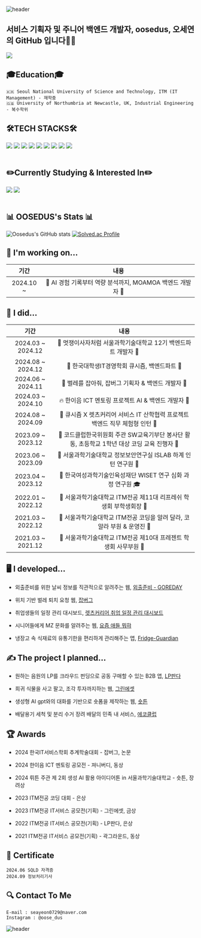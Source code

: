 ![header](https://capsule-render.vercel.app/api?type=waving&color=gradient&height=200&section=header&text=😃Welcome%20oosedus%20github😃&fontSize=50&animation=twinkling)

## 서비스 기획자 및 주니어 백엔드 개발자, oosedus, 오세연의 GitHub 입니다🙋‍♀️

<a href="https://github.com/devxb/gitanimals">
  <img src="https://render.gitanimals.org/farms/oosedus"/>
</a>

<div align=left><h2>🎓Education🎓</h2></div>

```
🇰🇷 Seoul National University of Science and Technology, ITM (IT Management) - 재학중
🇬🇧 University of Northumbria at Newcastle, UK, Industrial Engineering - 복수학위
```

<div align=left><h2>🛠️TECH STACKS🛠️</h2></div>
<div align=left> 
  <img src="https://img.shields.io/badge/java-007396?style=for-the-badge&logo=openJDK&logoColor=white"> 
  <img src="https://img.shields.io/badge/python-3776AB?style=for-the-badge&logo=python&logoColor=white"> 
  <img src="https://img.shields.io/badge/Kotlin-7F52FF?style=for-the-badge&logo=kotlin&logoColor=white"/>
  <img src="https://img.shields.io/badge/mysql-4479A1?style=for-the-badge&logo=mysql&logoColor=white"> 
  <img src="https://img.shields.io/badge/firebase-FFCA28?style=for-the-badge&logo=firebase&logoColor=white">
  <img src ="https://img.shields.io/badge/aws-232F3E?style=for-the-badge&logo=amazonaws&logoColor=white" />
  <img src ="https://img.shields.io/badge/aws ec2-FF9900?style=for-the-badge&logo=amazonec2&logoColor=white" />
  <img src ="https://img.shields.io/badge/aws rds-527FFF?style=for-the-badge&logo=amazonrds&logoColor=white" />
  <img src="https://img.shields.io/badge/github-181717?style=for-the-badge&logo=github&logoColor=white">
  <br>
</div>
<br>
<div align=left><h2>✏️Currently Studying & Interested In✏️</h2></div>
<div align=left>
  <img src="https://img.shields.io/badge/Spring-6DB33F?style=for-the-badge&logo=spring&logoColor=white">
  <img src="https://img.shields.io/badge/Spring%20Boot-6DB33F?style=for-the-badge&logo=springboot&logoColor=white">
  <br>
  <br>
  <h2>📊 OOSEDUS's Stats 📊</h2>
</div>

![Oosedus's GitHub stats](https://github-readme-stats.vercel.app/api?username=oosedus&show_icons=true&theme=transparent) [![Solved.ac Profile](http://mazassumnida.wtf/api/v2/generate_badge?boj=seayeon0729)](https://solved.ac/seayeon0729/)

<h2>🧰 I'm working on...</h2>

| 기간 | 내용 |
|:--:|:--:|
| 2024.10 ~ | 📝 AI 경험 기록부터 역량 분석까지, MOAMOA 백엔드 개발자 📝 |

<h2>🙌 I did...</h2>

| 기간 | 내용 |
|:--:|:--:|
| 2024.03 ~ 2024.12| 🦁 멋쟁이사자처럼 서울과학기술대학교 12기 백엔드파트 개발자 🦁 |
| 2024.08 ~ 2024.12 | 💙 한국대학생IT경영학회 큐시즘, 백엔드파트 💙 |
| 2024.06 ~ 2024.11 | 🦋 벌레를 잡아줘, 잡버그 기획자 & 백엔드 개발자 🦋 |
| 2024.03 ~ 2024.10 | 🔥 한이음 ICT 멘토링 프로젝트 AI & 백엔드 개발자 🚀 |
| 2024.08 ~ 2024.09 | 🎀 큐시즘 X 렛츠커리어 서비스 IT 산학협력 프로젝트 백엔드 직무 체험형 인턴 🎀 |
| 2023.09 ~ 2023.12 | 🏫 코드클럽한국위원회 주관 SW교육기부단 봉사단 활동, 초등학교 1학년 대상 코딩 교육 진행자 🏫 |
| 2023.06 ~ 2023.09 | 🌟 서울과학기술대학교 정보보안연구실 ISLAB 하계 인턴 연구원 🌟 |
| 2023.04 ~ 2023.12 | 👩 한국여성과학기술인육성재단 WISET 연구 심화 과정 연구원 🎓 |
| 2022.01 ~ 2022.12 | 🌱 서울과학기술대학교 ITM전공 제11대 리프레쉬 학생회 부학생회장 🌱 |
| 2021.03 ~ 2022.12 | 🐨 서울과학기술대학교 ITM전공 코딩을 알려 달라, 코알라 부원 & 운영진 🐨 |
| 2021.03 ~ 2021.12 | 🎁 서울과학기술대학교 ITM전공 제10대 프레젠트 학생회 사무부원 🎁 |

<h2>🖥️ I developed...</h2>

- 외출준비를 위한 날씨 정보를 직관적으로 알려주는 웹, [외출준비 - GOREDAY](https://github.com/oosedus/GOREADY_BE)

- 위치 기반 벌레 퇴치 요청 웹, [잡버그](https://github.com/oosedus/JOBBUG-BE)

- 취업생들의 일정 관리 대시보드, [렛츠커리어 취업 일정 관리 대시보드](https://github.com/oosedus/LetsCareerA-BE)

- 시니어들에게 MZ 문화를 알려주는 웹, [요즘 애들 뭐햐](https://github.com/oosedus/mzconnect-back-end)

- 냉장고 속 식재료의 유통기한을 편리하게 관리해주는 앱, [Fridge-Guardian](https://bony-nose-601.notion.site/Fridge-Guardian-ffb8362c0a55461eba733fca91f595c6?pvs=4)

<h2>✍️ The project I planned...</h2>

- 원하는 음원의 LP를 크라우드 펀딩으로 공동 구매할 수 있는 B2B 앱, [LP판다](https://bony-nose-601.notion.site/LP-2b461e4d43d4492ab001751f348a9f97?pvs=4)
  
- 희귀 식물을 사고 팔고, 조각 투자까지하는 웹, [그린에셋](http://bony-nose-601.notion.site)
  
- 생성형 AI gpt와의 대화를 기반으로 숏폼을 제작하는 웹, [숏튼](https://bony-nose-601.notion.site/604ee08fc864491daa0cd141d9df5379?pvs=4)

- 배달용기 세척 및 분리 수거 장려 배달의 민족 내 서비스, [에코클럽](https://puzzling-guan-60d.notion.site/1328b05fa9198028bd2ed457e2bf83c5)

<h2>🏆 Awards</h2>

- 2024 한국IT서비스학회 추계학술대회 - 잡버그, 논문

- 2024 한이음 ICT 멘토링 공모전 - 져니버디, 동상

- 2024 뤼튼 주관 제 2회 생성 AI 활용 아이디어톤 in 서울과학기술대학교 - 숏튼, 장려상

- 2023 ITM전공 코딩 대회 - 은상

- 2023 ITM전공 IT서비스 공모전(기획) - 그린에셋, 금상

- 2022 ITM전공 IT서비스 공모전(기획) - LP판다, 은상

- 2021 ITM전공 IT서비스 공모전(기획) - 곽그라운드, 동상

<h2>🪪 Certificate</h2>

```
2024.06 SQLD 자격증
2024.09 정보처리기사
```

<h2>🔍 Contact To Me</h2>

```
E-mail : seayeon0729@naver.com
Instagram : @oose_dus
```

<!--![](./profile-3d-contrib/profile-gitblock.svg)-->

<!--![Oosedus's GitHub stats](https://github-readme-stats.vercel.app/api?username=oosedus&count_private=true)-->

![header](https://capsule-render.vercel.app/api?type=waving&color=gradient&height=200&section=footer)
